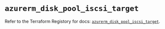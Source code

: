 # `azurerm_disk_pool_iscsi_target`

Refer to the Terraform Registory for docs: [`azurerm_disk_pool_iscsi_target`](https://www.terraform.io/docs/providers/azurerm/r/disk_pool_iscsi_target).
